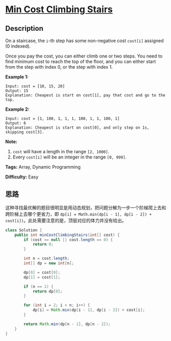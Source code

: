 # [Min Cost Climbing Stairs][title]

## Description

On a staircase, the `i`-th step has some non-negative cost `cost[i]` assigned (0 indexed).

Once you pay the cost, you can either climb one or two steps. You need to find minimum cost to reach the top of the floor, and you can either start from the step with index 0, or the step with index 1.

**Example 1:**

```
Input: cost = [10, 15, 20]
Output: 15
Explanation: Cheapest is start on cost[1], pay that cost and go to the top.
```

**Example 2:**

```
Input: cost = [1, 100, 1, 1, 1, 100, 1, 1, 100, 1]
Output: 6
Explanation: Cheapest is start on cost[0], and only step on 1s, skipping cost[3].
```

**Note:**

1. `cost` will have a length in the range `[2, 1000]`.
2. Every `cost[i]` will be an integer in the range `[0, 999]`.

**Tags:** Array, Dynamic Programming

**Difficulty:** Easy

## 思路

这种寻找最优解的题目很明显是用动态规划，把问题分解为一步一个阶梯爬上去和跨阶梯上去哪个更省力，即 `dp[i] = Math.min(dp[i - 1], dp[i - 2]) + cost[i])`。此处需要注意的是，顶层对应的体力并没有给出。

``` java
class Solution {
    public int minCostClimbingStairs(int[] cost) {
        if (cost == null || cost.length == 0) {
            return 0;
        }

        int n = cost.length;
        int[] dp = new int[n];

        dp[0] = cost[0];
        dp[1] = cost[1];

        if (n == 1) {
            return dp[0];
        }

        for (int i = 2; i < n; i++) {
            dp[i] = Math.min(dp[i - 1], dp[i - 2]) + cost[i];
        }

        return Math.min(dp[n - 1], dp[n - 2]);
    }
}
```



[title]: https://leetcode.com/problems/min-cost-climbing-stairs
